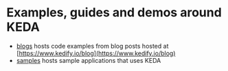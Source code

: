 # Examples, guides and demos around KEDA

- [blogs](blogs) hosts code examples from blog posts hosted at [https://www.kedify.io/blog](https://www.kedify.io/blog)
- [samples](samples) hosts sample applications that uses KEDA
